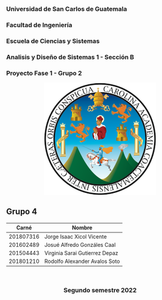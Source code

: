 ### Universidad de San Carlos de Guatemala
### Facultad de Ingeniería
### Escuela de Ciencias y Sistemas
### Analisis y Diseño de Sistemas 1 - Sección B
### Proyecto Fase 1 - Grupo 2

<p align="center"><img src="./img/USAC_logo.png" width="300" height="300"/></p>

### <h2> **Grupo 4** </h2> 
| Carné     | Nombre                        |
|-----------|-------------------------------|
| 201807316 | Jorge Isaac Xicol Vicente     |
| 201602489 | Josué Alfredo Gonzáles Caal   |
| 201504443 | Virginia Sarai Gutierrez Depaz|
| 201801210 | Rodolfo Alexander Avalos Soto |

<br/>

### <p align="center">Segundo semestre 2022</p>
